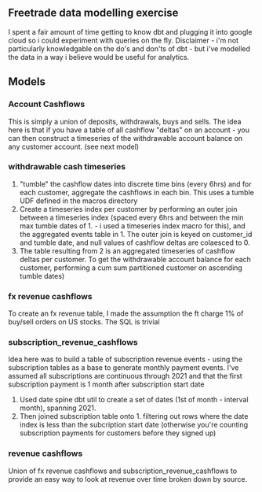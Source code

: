 
## Freetrade data modelling exercise

I spent a fair amount of time getting to know dbt and plugging it into google cloud so i could experiment with queries on the fly. Disclaimer - i'm not particularly knowledgable on the do's and don'ts of dbt - but i've modelled the data in a way i believe would be useful for analytics.


## Models

### Account Cashflows

This is simply a union of deposits, withdrawals, buys and sells. The idea here is that if you have a table of all cashflow "deltas" on an account - you can then construct a timeseries of the withdrawable account balance on any customer account. (see next model)

### withdrawable cash timeseries

1. "tumble" the cashflow dates into discrete time bins (every 6hrs) and for each customer,  aggregate the cashflows in each bin. This uses a tumble UDF defined in the macros directory
2.  Create a timeseries index per customer by performing an outer join between a timeseries index (spaced every 6hrs and between the min max tumble dates of 1. - i used a timeseries index macro for this), and the aggregated events table in 1. The outer join is keyed on customer_id and tumble date, and null values of cashflow deltas are colaesced to 0.
3. The table resulting from 2 is an aggregated timeseries of cashflow deltas per customer. To get the withdrawable account balance for each customer, performing a cum sum partitioned customer on ascending tumble dates)

### fx revenue cashflows
To create an fx revenue table,  I made the assumption the ft charge 1% of buy/sell orders on US stocks. The SQL is trivial

### subscription_revenue_cashflows
Idea here was to build a table of subscription revenue events - using the subscription tables as a base to generate monthly payment events. I've assumed all subscriptions are continuous through 2021 and that the first subscription payment is 1 month after subscription start date
1. Used date spine dbt util to create a set of dates (1st of month - interval month), spanning 2021.
2. Then joined subscription table onto 1. filtering out rows where the date index is less than the subcription start date (otherwise you're counting subscription payments for customers before they signed up)

### revenue cashflows

Union of fx revenue cashflows and subscription_revenue_cashflows to provide an easy way to look at revenue over time broken down by source.








